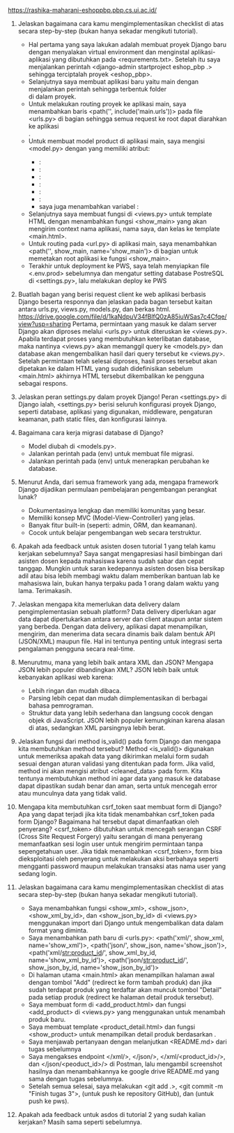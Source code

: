 https://rashika-maharani-eshoppbp.pbp.cs.ui.ac.id/

1. Jelaskan bagaimana cara kamu mengimplementasikan checklist di atas secara step-by-step (bukan hanya sekadar mengikuti tutorial).
    - Hal pertama yang saya lakukan adalah membuat proyek Django baru dengan menyalakan virtual environment dan menginstal aplikasi-aplikasi yang dibutuhkan pada <requrements.txt>. Setelah itu saya menjalankan perintah <django-admin startproject eshop_pbp .> sehingga terciptalah proyek <eshop_pbp>.
    - Selanjutnya saya membuat aplikasi baru yaitu main dengan menjalankan perintah <py manage.py startapp main> sehingga terbentuk folder <main> di dalam proyek.
    - Untuk melakukan routing proyek ke aplikasi main, saya menambahkan baris <path('', include('main.urls'))> pada file <urls.py> di bagian <urlpatterns> sehingga semua request ke root dapat diarahkan ke aplikasi <main>.
    - Untuk membuat model product di aplikasi main, saya mengisi <model.py> dengan <product> yang memiliki atribut:
        - <name>:<CharField>
        - <price>:<IntegerField>
        - <descriptiom>:<TextField>
        - <thumbnail>:<UrlField>
        - <cetgory>:<CharField>
        - <isFeatured>:<BooleanField>
        - saya juga menambahkan variabel <stock>:<PositiveIntegerField>
    - Selanjutnya saya membuat fungsi di <views.py> untuk template HTML dengan menambahkan fungsi <show_main> yang akan mengirim context nama aplikasi, nama saya, dan kelas ke template <main.html>.
    - Untuk routing pada <url.py> di aplikasi main, saya menambahkan <path('', show_main, name='show_main')> di bagian <urlpatterns> untuk memetakan root aplikasi ke fungsi <show_main>.
    - Terakhir untuk deployment ke PWS, saya telah menyiapkan file <.env.prod> sebelumnya dan mengatur setting database PostreSQL di <settings.py>, lalu melakukan deploy ke PWS
2. Buatlah bagan yang berisi request client ke web aplikasi berbasis Django beserta responnya dan jelaskan pada bagan tersebut kaitan antara urls.py, views.py, models.py, dan berkas html.
    https://drive.google.com/file/d/1kaNdpuV34fBlfQ0zA85iuWSas7c4Cfqe/view?usp=sharing
    Pertama, permintaan yang masuk ke dalam server Django akan diproses melalui <urls.py> untuk diteruskan ke <views.py>. Apabila terdapat proses yang membutuhkan keterlibatan database, maka nantinya <views.py> akan memanggil query ke <models.py> dan database akan mengembalikan hasil dari query tersebut ke <views.py>. Setelah permintaan telah selesai diproses, hasil proses tersebut akan dipetakan ke dalam HTML yang sudah didefinisikan sebelum <main.html> akhirnya HTML tersebut dikembalikan ke pengguna sebagai respons.
3. Jelaskan peran settings.py dalam proyek Django!
    Peran <settings.py> di Django ialah, <settings.py> berisi seluruh konfigurasi proyek Django, seperti database, aplikasi yang digunakan, middleware, pengaturan keamanan, path static files, dan konfigurasi lainnya.
4. Bagaimana cara kerja migrasi database di Django?
    - Model diubah di <models.py>.
    - Jalankan perintah <py manage.py makemigrations> pada (env) untuk membuat file migrasi.
    - Jalankan perintah <py manage.py migrate> pada (env) untuk menerapkan perubahan ke database.
5. Menurut Anda, dari semua framework yang ada, mengapa framework Django dijadikan permulaan pembelajaran pengembangan perangkat lunak?
    - Dokumentasinya lengkap dan memiliki komunitas yang besar.
    - Memiliki konsep MVC (Model-View-Controller) yang jelas.
    - Banyak fitur built-in (seperti: admin, ORM, dan keamanan).
    - Cocok untuk belajar pengembangan web secara terstruktur.
6. Apakah ada feedback untuk asisten dosen tutorial 1 yang telah kamu kerjakan sebelumnya?
    Saya sangat mengapresiasi hasil bimbingan dari asisten dosen kepada mahasiswa karena sudah sabar dan cepat tanggap. Mungkin untuk saran kedepannya asisten dosen bisa bersikap adil atau bisa lebih membagi waktu dalam memberikan bantuan lab ke mahasiswa lain, bukan hanya terpaku pada 1 orang dalam waktu yang lama. Terimakasih.

1. Jelaskan mengapa kita memerlukan data delivery dalam pengimplementasian sebuah platform?
    Data delivery diperlukan agar data dapat dipertukarkan antara server dan client ataupun antar sistem yang berbeda. Dengan data delivery, aplikasi dapat menampilkan, mengirim, dan menerima data secara dinamis baik dalam bentuk API (JSON/XML) maupun file. Hal ini tentunya penting untuk integrasi serta pengalaman pengguna secara real-time.
2. Menurutmu, mana yang lebih baik antara XML dan JSON? Mengapa JSON lebih populer dibandingkan XML?
    JSON lebih baik untuk kebanyakan aplikasi web karena:
    - Lebih ringan dan mudah dibaca.
    - Parsing lebih cepat dan mudah diimplementasikan di berbagai bahasa pemrograman.
    - Struktur data yang lebih sederhana dan langsung cocok dengan objek di JavaScript.
    JSON lebih populer kemungkinan karena alasan di atas, sedangkan XML parsingnya lebih berat.
3. Jelaskan fungsi dari method is_valid() pada form Django dan mengapa kita membutuhkan method tersebut?
    Method <is_valid()> digunakan untuk memeriksa apakah data yang dikirimkan melalui form sudah sesuai dengan aturan validasi yang ditentukan pada form. Jika valid, method ini akan mengisi atribut <cleaned_data> pada form. Kita tentunya membutuhkan method ini agar data yang masuk ke database dapat dipastikan sudah benar dan aman, serta untuk mencegah error atau munculnya data yang tidak valid.
4. Mengapa kita membutuhkan csrf_token saat membuat form di Django? Apa yang dapat terjadi jika kita tidak menambahkan csrf_token pada form Django? Bagaimana hal tersebut dapat dimanfaatkan oleh penyerang?
    <csrf_token> dibutuhkan untuk mencegah serangan CSRF (Cross Site Request Forgery) yaitu serangan di mana penyerang memanfaatkan sesi login user untuk mengirim permintaan tanpa sepengetahuan user. Jika tidak menambahkan <csrf_token>, form bisa dieksploitasi oleh penyerang untuk melakukan aksi berbahaya seperti mengganti password maupun melakukan transaksi atas nama user yang sedang login.
5. Jelaskan bagaimana cara kamu mengimplementasikan checklist di atas secara step-by-step (bukan hanya sekadar mengikuti tutorial).
    - Saya menambahkan fungsi <show_xml>, <show_json>, <show_xml_by_id>, dan <show_json_by_id> di <views.py> menggunakan import <serializers> dari Django untuk mengembalikan data dalam format yang diminta.
    - Saya menambahkan path baru di <urls.py>:
    <path('xml/', show_xml, name='show_xml')>, 
    <path('json/', show_json, name='show_json')>, 
    <path('xml/<str:product_id>/', show_xml_by_id, name='show_xml_by_id')>, 
    <path('json/<str:product_id>/', show_json_by_id, name='show_json_by_id')>
    - Di halaman utama <main.html> akan menampilkan halaman awal dengan tombol "Add" (redirect ke form tambah produk) dan jika sudah terdapat produk yang terdaftar akan muncuk tombol "Detail" pada setiap produk (redirect ke halaman detail produk tersebut).
    - Saya membuat form di <add_product.html> dan fungsi <add_product> di <views.py> yang menggunakan <ProductForm> untuk menambah produk baru.
    - Saya membuat template <product_detail.html> dan fungsi <show_product> untuk menampilkan detail produk berdasarkan <ID>.
    - Saya menjawab pertanyaan dengan melanjutkan <README.md> dari tugas sebelumnya
    - Saya mengakses endpoint </xml/>, </json/>, </xml/<product_id>/>, dan </json/<peoduct_id>/> di Postman, lalu mengambil screenshot hasilnya dan menambahkannya ke google drive README.md yang sama dengan tugas sebelumnya.
    - Setelah semua selesai, saya melakukan <git add .>, <git commit -m "Finish tugas 3">, <git push origin master> (untuk push ke repository GitHub), dan <git push pws master> (untuk push ke pws).
6. Apakah ada feedback untuk asdos di tutorial 2 yang sudah kalian kerjakan?
    Masih sama seperti sebelumnya.